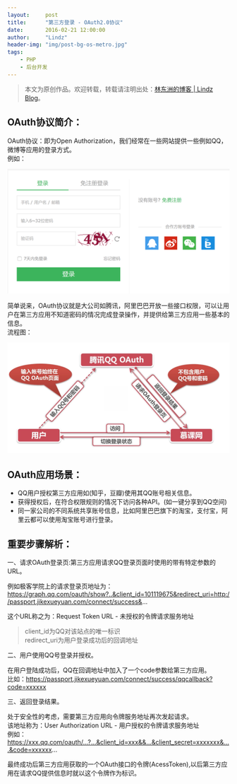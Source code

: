 ```yaml
---
layout:     post
title:      "第三方登录 - OAuth2.0协议"
date:       2016-02-21 12:00:00
author:     "Lindz"
header-img: "img/post-bg-os-metro.jpg"
tags:
    - PHP
    - 后台开发
---
```


> 本文为原创作品。欢迎转载，转载请注明出处：[林东洲的博客 | Lindz Blog](http://www.happylindz.com)。

## OAuth协议简介：

OAuth协议：即为Open Authorization，我们经常在一些网站提供一些例如QQ，微博等应用的登录方式。  
例如：

![img](/assets/2016-02-21-oauth/1.png)

简单说来，OAuth协议就是大公司如腾讯，阿里巴巴开放一些接口权限，可以让用户在第三方应用不知道密码的情况完成登录操作，并提供给第三方应用一些基本的信息。  
流程图：  

![img](/assets/2016-02-21-oauth/2.png)

## OAuth应用场景：

* QQ用户授权第三方应用如(知乎，豆瓣)使用其QQ账号相关信息。
* 获得授权后，在符合权限规则的情况下访问各种API。(如一键分享到QQ空间)
* 同一家公司的不同系统共享账号信息，比如阿里巴巴旗下的淘宝，支付宝，阿里云都可以使用淘宝账号进行登录。

## 重要步骤解析：

一、请求OAuth登录页:第三方应用请求QQ登录页面时使用的带有特定参数的URL。   
 
例如极客学院上的请求登录页地址为：https://graph.qq.com/oauth/show?..&client_id=101119675&redirect_uri=http://passport.jikexueyuan.com/connect/success&...

这个URL称之为：Request Token URL - 未授权的令牌请求服务地址
  
>client_id为QQ对该站点的唯一标识  
>redirect_uri为用户登录成功后的回调地址  

二、用户使用QQ号登录并授权。

在用户登陆成功后，QQ在回调地址中加入了一个code参数给第三方应用。  
比如：https://passport.jikexueyuan.com/connect/success/qqcallback?code=xxxxxx

三、返回登录结果。

处于安全性的考虑，需要第三方应用向令牌服务地址再次发起请求。  
该地址称为：User Authorization URL - 用户授权的令牌请求服务地址  
例如：https://xxx.qq.com/oauth/...?...&client_id=xxx&&...&client_secret=xxxxxxx&....&code=xxxxxx...

最终成功后第三方应用获取的一个OAuth接口的令牌(AcessToken),以后第三方应用在请求QQ提供信息时就以这个令牌作为标识。